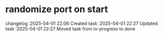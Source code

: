 randomize port on start
===

changelog
:2025-04-01 22:06	Created task
:2025-04-01 22:27	Updated task
:2025-04-01 22:27	Moved task from in-progress to done